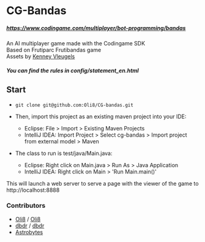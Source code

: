 # CG-Bandas  

##### https://www.codingame.com/multiplayer/bot-programming/bandas  
An AI multiplayer game made with the Codingame SDK  
Based on Frutiparc Frutibandas game  
Assets by [Kenney Vleugels](http://www.kenney.nl)  

##### You can find the rules in config/statement_en.html

## Start

* `git clone git@github.com:Oli8/CG-bandas.git`  

* Then, import this project as an existing maven project into your IDE:

  * Eclipse: File > Import > Existing Maven Projects  
  * IntelliJ IDEA: Import Project > Select cg-bandas > Import project from external model > Maven  

* The class to run is test/java/Main.java:

  * Eclipse: Right click on Main.java > Run As > Java Application  
  * IntelliJ IDEA: Right click on Main > 'Run Main.main()'

This will launch a web server to serve a page with the viewer of the game to http://localhost:8888  

### Contributors

* [Oli8](https://github.com/Oli8 "Github") / [Oli8](https://www.codingame.com/profile/46abe49ed579f42f3b79524c6722986f5485601 "Codingame")
* [dbdr](https://github.com/dbdr "Github") / [dbdr](https://www.codingame.com/profile/a44c2c75eb5da8d5e52184eaa92342813628822 "Codingame")
* [Astrobytes](https://www.codingame.com/profile/f76499818f5cfc3f3fa8c0eb31e13344919268 "Codingame")
